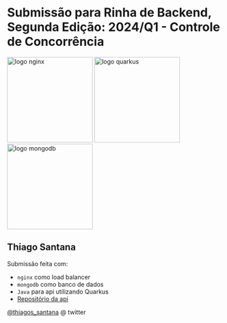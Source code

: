 # Submissão para Rinha de Backend, Segunda Edição: 2024/Q1 - Controle de Concorrência


<img src="https://upload.wikimedia.org/wikipedia/commons/c/c5/Nginx_logo.svg" alt="logo nginx" width="200" height="auto">
<img src="https://upload.wikimedia.org/wikipedia/commons/thumb/8/83/Quarkus-logo.svg/2560px-Quarkus-logo.svg.png" alt="logo quarkus" width="200" height="auto">
<img src="https://upload.wikimedia.org/wikipedia/commons/thumb/9/93/MongoDB_Logo.svg/2560px-MongoDB_Logo.svg.png" alt="logo mongodb" width="200" height="auto">


## Thiago Santana
Submissão feita com:
- `nginx` como load balancer
- `mongodb` como banco de dados
- `Java` para api utilizando Quarkus
- [Repositório da api](https://github.com/ThiagoSousaSantana/rinha-de-backend-2024-Q1-quarkus)

[@thiagos_santana](https://twitter.com/thiagos_santana) @ twitter
